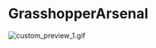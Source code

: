 # GrasshopperArsenal

![custom_preview_1.gif](https://github.com/dantaeyoung/GrasshopperArsenal/blob/master/WallMaker/gifs/custom_preview_1.gif)
